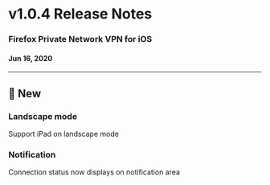 # v1.0.4 Release Notes

### Firefox Private Network VPN for iOS

#### Jun 16, 2020

---

## :star2: New

### Landscape mode

Support iPad on landscape mode

### Notification

Connection status now displays on notification area
